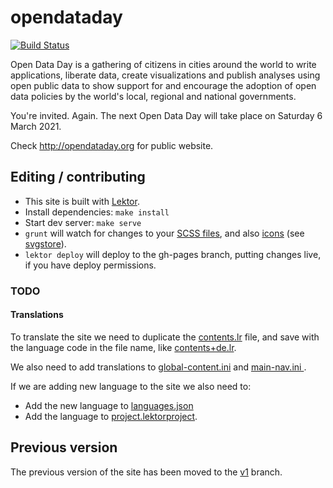 # opendataday

[![Build Status](http://travis-ci.org/okfn/opendataday.svg?branch=master)](http://travis-ci.org/okfn/opendataday)

Open Data Day is a gathering of citizens in cities around the world to write applications, liberate data, create visualizations and publish analyses using open public data to show support for and encourage the adoption of open data policies by the world's local, regional and national governments.

You're invited. Again. The next Open Data Day will take place on Saturday 6 March 2021.

Check <http://opendataday.org> for public website.

## Editing / contributing

* This site is built with [Lektor](https://www.getlektor.com/).
* Install dependencies: `make install`
* Start dev server: `make serve`
* `grunt` will watch for changes to your [SCSS files](https://github.com/okfn/opendataday/tree/master/assets/scss), and also [icons](https://github.com/okfn/opendataday/tree/master/assets/icons) (see [svgstore](https://github.com/FWeinb/grunt-svgstore)).
* `lektor deploy` will deploy to the gh-pages branch, putting changes live, if you have deploy permissions.

### TODO

#### Translations

To translate the site we need to duplicate the [contents.lr](https://github.com/okfn/opendataday/blob/master/content/contents.lr) file, and save with the language code in the file name, like [contents+de.lr](https://github.com/okfn/opendataday/blob/master/content/contents%2Bde.lr).

We also need to add translations to [global-content.ini](https://github.com/okfn/opendataday/blob/master/databags/global-content.ini) and [main-nav.ini
](https://github.com/okfn/opendataday/blob/master/databags/main-nav.ini).

If we are adding new language to the site we also need to:

- Add the new language to [languages.json](https://github.com/okfn/opendataday/blob/master/databags/languages.json)
- Add the language to [project.lektorproject](https://github.com/okfn/opendataday/blob/master/project.lektorproject).

## Previous version

The previous version of the site has been moved to the [v1](https://github.com/okfn/opendataday/tree/v1) branch.
